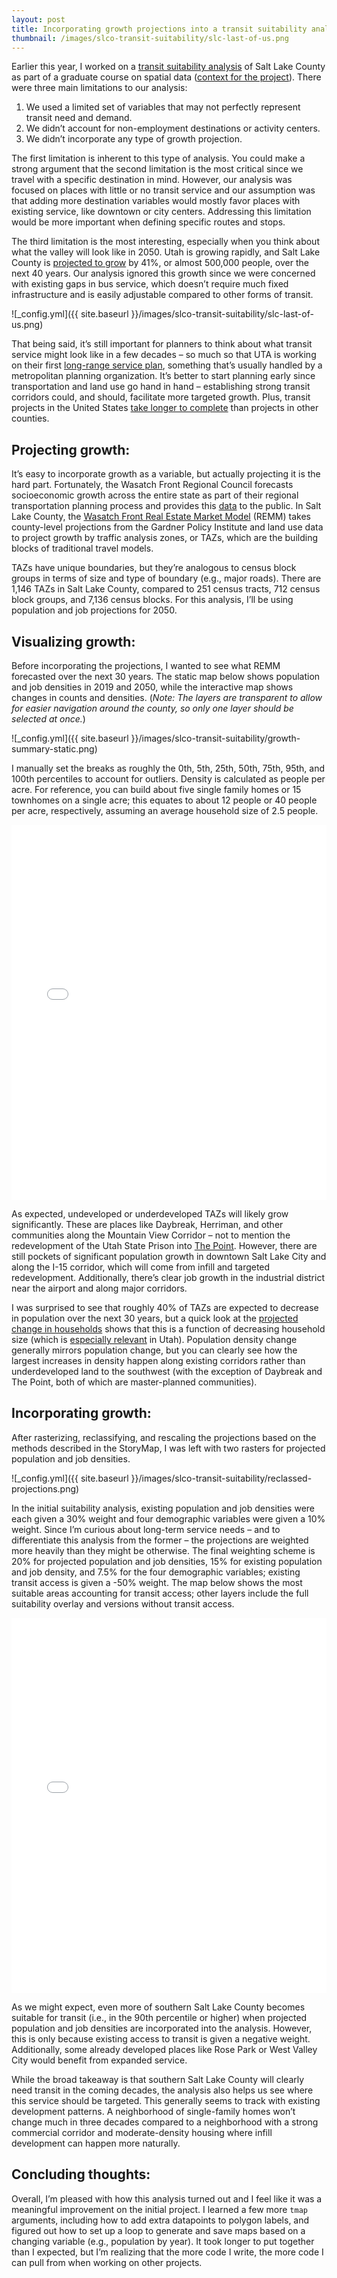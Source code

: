 ```yaml
---
layout: post
title: Incorporating growth projections into a transit suitability analysis
thumbnail: /images/slco-transit-suitability/slc-last-of-us.png
---
```


Earlier this year, I worked on a [transit suitability analysis](https://storymaps.arcgis.com/stories/3b36f06f0d0542f9b7c4b4978eb3a087) of Salt Lake County as part of a graduate course on spatial data ([context for the project](https://dritter4.github.io/transit-suitability-slco-background/)). There were three main limitations to our analysis: 
1.	We used a limited set of variables that may not perfectly represent transit need and demand.
2.	We didn’t account for non-employment destinations or activity centers. 
3.	We didn’t incorporate any type of growth projection.

The first limitation is inherent to this type of analysis. You could make a strong argument that the second limitation is the most critical since we travel with a specific destination in mind. However, our analysis was focused on places with little or no transit service and our assumption was that adding more destination variables would mostly favor places with existing service, like downtown or city centers. Addressing this limitation would be more important when defining specific routes and stops. 

The third limitation is the most interesting, especially when you think about what the valley will look like in 2050. Utah is growing rapidly, and Salt Lake County is [projected to grow](https://gardner.utah.edu/wp-content/uploads/LongTermProj-Jan2022.pdf?x71849&x71849) by 41%, or almost 500,000 people, over the next 40 years. Our analysis ignored this growth since we were concerned with existing gaps in bus service, which doesn’t require much fixed infrastructure and is easily adjustable compared to other forms of transit. 

![_config.yml]({{ site.baseurl }}/images/slco-transit-suitability/slc-last-of-us.png)

That being said, it’s still important for planners to think about what transit service might look like in a few decades – so much so that UTA is working on their first [long-range service plan](https://www.rideuta.com/Current-Projects/Long-Range-Transit-Plan), something that’s usually handled by a metropolitan planning organization. It’s better to start planning early since transportation and land use go hand in hand – establishing strong transit corridors could, and should, facilitate more targeted growth. Plus, transit projects in the United States [take longer to complete](https://projectdelivery.enotrans.org/wp-content/uploads/2021/07/Saving-Time-and-Making-Cents-A-Blueprint-for-Building-Transit-Better.pdf) than projects in other counties. 

## Projecting growth: 

It’s easy to incorporate growth as a variable, but actually projecting it is the hard part. Fortunately, the Wasatch Front Regional Council forecasts socioeconomic growth across the entire state as part of their regional transportation planning process and provides this [data](https://wfrc.org/maps-data/socioeconomic-data/) to the public. In Salt Lake County, the [Wasatch Front Real Estate Market Model](https://wfrc.org/programs/models-forecasting/) (REMM) takes county-level projections from the Gardner Policy Institute and land use data to project growth by traffic analysis zones, or TAZs, which are the building blocks of traditional travel models. 

TAZs have unique boundaries, but they’re analogous to census block groups in terms of size and type of boundary (e.g., major roads). There are 1,146 TAZs in Salt Lake County, compared to 251 census tracts, 712 census block groups, and 7,136 census blocks. For this analysis, I’ll be using population and job projections for 2050. 

## Visualizing growth: 

Before incorporating the projections, I wanted to see what REMM forecasted over the next 30 years. The static map below shows population and job densities in 2019 and 2050, while the interactive map shows changes in counts and densities. (*Note: The layers are transparent to allow for easier navigation around the county, so only one layer should be selected at once.*)

![_config.yml]({{ site.baseurl }}/images/slco-transit-suitability/growth-summary-static.png)

I manually set the breaks as roughly the 0th, 5th, 25th, 50th, 75th, 95th, and 100th percentiles to account for outliers. Density is calculated as people per acre. For reference, you can build about five single family homes or 15 townhomes on a single acre; this equates to about 12 people or 40 people per acre, respectively, assuming an average household size of 2.5 people.

<iframe src="/files/html/transit-suitability-maps/slco-growth-exploration.html" height="600px" width="100%" style="border:none;"></iframe>

As expected, undeveloped or underdeveloped TAZs will likely grow significantly. These are places like Daybreak, Herriman, and other communities along the Mountain View Corridor – not to mention the redevelopment of the Utah State Prison into [The Point](https://www.sltrib.com/news/2021/08/11/plans-point-would-create/). However, there are still pockets of significant population growth in downtown Salt Lake City and along the I-15 corridor, which will come from infill and targeted redevelopment. Additionally, there’s clear job growth in the industrial district near the airport and along major corridors.

I was surprised to see that roughly 40% of TAZs are expected to decrease in population over the next 30 years, but a quick look at the [projected change in households](https://data.wfrc.org/datasets/household-projections-taz/explore?location=40.632463%2C-111.777074%2C10.66&style=CH15TO50) shows that this is a function of decreasing household size (which is [especially relevant](https://gardner.utah.edu/wp-content/uploads/Shifting-Households-Jan2021.pdf) in Utah). Population density change generally mirrors population change, but you can clearly see how the largest increases in density happen along existing corridors rather than underdeveloped land to the southwest (with the exception of Daybreak and The Point, both of which are master-planned communities).

## Incorporating growth:

After rasterizing, reclassifying, and rescaling the projections based on the methods described in the StoryMap, I was left with two rasters for projected population and job densities.

![_config.yml]({{ site.baseurl }}/images/slco-transit-suitability/reclassed-projections.png)

In the initial suitability analysis, existing population and job densities were each given a 30% weight and four demographic variables were given a 10% weight. Since I’m curious about long-term service needs – and to differentiate this analysis from the former – the projections are weighted more heavily than they might be otherwise. The final weighting scheme is 20% for projected population and job densities, 15% for existing population and job density, and 7.5% for the four demographic variables; existing transit access is given a -50% weight. The map below shows the most suitable areas accounting for transit access; other layers include the full suitability overlay and versions without transit access.

<iframe src="/files/html/transit-suitability-maps/slco-projection-suitability.html" height="600px" width="100%" style="border:none;"></iframe>

As we might expect, even more of southern Salt Lake County becomes suitable for transit (i.e., in the 90th percentile or higher) when projected population and job densities are incorporated into the analysis. However, this is only because existing access to transit is given a negative weight. Additionally, some already developed places like Rose Park or West Valley City would benefit from expanded service.

While the broad takeaway is that southern Salt Lake County will clearly need transit in the coming decades, the analysis also helps us see where this service should be targeted. This generally seems to track with existing development patterns. A neighborhood of single-family homes won’t change much in three decades compared to a neighborhood with a strong commercial corridor and moderate-density housing where infill development can happen more naturally. 

## Concluding thoughts:

Overall, I’m pleased with how this analysis turned out and I feel like it was a meaningful improvement on the initial project. I learned a few more `tmap` arguments, including how to add extra datapoints to polygon labels, and figured out how to set up a loop to generate and save maps based on a changing variable (e.g., population by year). It took longer to put together than I expected, but I’m realizing that the more code I write, the more code I can pull from when working on other projects. 